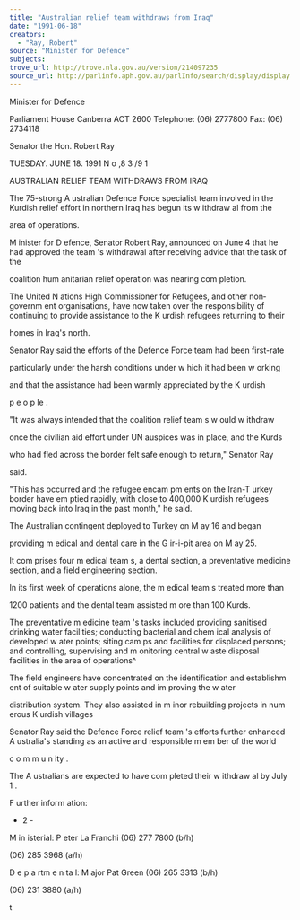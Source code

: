 ```yaml
---
title: "Australian relief team withdraws from Iraq"
date: "1991-06-18"
creators:
  - "Ray, Robert"
source: "Minister for Defence"
subjects:
trove_url: http://trove.nla.gov.au/version/214097235
source_url: http://parlinfo.aph.gov.au/parlInfo/search/display/display.w3p;query=Id%3A%22media/pressrel/HPR04001949%22
---
```


 Minister  for  Defence

 Parliament House  Canberra ACT 2600  Telephone: (06) 2777800  Fax: (06) 2734118

 Senator the Hon. Robert Ray

 TUESDAY. JUNE 18. 1991 N o ,8 3 /9 1

 AUSTRALIAN RELIEF TEAM WITHDRAWS FROM IRAQ

 The 75-strong A ustralian Defence Force specialist team  involved in the  Kurdish relief effort in northern Iraq has begun its w ithdraw al from  the 

 area of operations.

 M inister for D efence, Senator Robert Ray, announced on June 4 that he had  approved the team 's withdrawal after receiving advice that the task of the 

 coalition hum anitarian relief operation was nearing com pletion.

 The United N ations High Commissioner for Refugees, and other non­ governm ent organisations, have now taken over the responsibility of  continuing to provide assistance to the K urdish refugees returning to their 

 homes in Iraq's north.

 Senator Ray said the efforts of the Defence Force team  had been first-rate 

 particularly under the harsh conditions under w hich it had been w orking 

 and that the assistance had been warmly appreciated by the K urdish 

 p e o p le .

 "It was always intended that the coalition relief team s w ould w ithdraw  

 once the civilian aid effort under UN auspices was in place, and the Kurds 

 who had fled across the border felt safe enough to return," Senator Ray 

 said.

 "This has occurred and the refugee encam pm ents on the Iran-T urkey  border have em ptied rapidly, with close to 400,000 K urdish refugees  moving back into Iraq in the past month," he said.

 The Australian contingent deployed to Turkey on M ay 16 and began 

 providing m edical and dental care in the G ir-i-pit area on M ay 25.

 It com prises four m edical team s, a dental section, a preventative medicine  section, and a field engineering section.

 In its first week of operations alone, the m edical team s treated more than 

 1200 patients and the dental team  assisted m ore than 100 Kurds.

 The preventative m edicine team 's tasks included providing sanitised  drinking water facilities; conducting bacterial and chem ical analysis of  developed w ater points; siting cam ps and facilities for displaced persons;  and controlling, supervising and m onitoring central w aste disposal facilities  in the area of operations^

 The field engineers have concentrated on the identification and  establishm ent of suitable w ater supply points and im proving the w ater 

 distribution system. They also assisted in m inor rebuilding projects in  num erous K urdish villages

 Senator Ray said the Defence Force relief team 's efforts further enhanced  A ustralia's standing as an active and responsible m em ber of the world 

 c o m m u n ity .

 The A ustralians are expected to have com pleted their w ithdraw al by July 1 .

 F urther inform ation:

 - 2 -

 M in isterial: P eter La Franchi (06) 277 7800 (b/h)

 (06) 285 3968 (a/h)

 D e p a rtm e n ta l: M ajor Pat Green (06) 265 3313 (b/h)

 (06) 231 3880 (a/h)

 t

